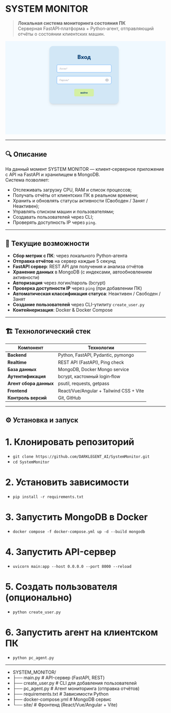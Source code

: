 # SYSTEM MONITOR

> **Локальная система мониторинга состояния ПК**  
> Серверная FastAPI‑платформа + Python‑агент, отправляющий отчёты о состоянии клиентских машин.

![Скриншот интерфейса SYSTEM MONITOR](assets/image.png)

---

## 🔍 Описание

На данный момент SYSTEM MONITOR — клиент‑серверное приложение с API на FastAPI и хранилищем в MongoDB.  
Система позволяет:
- Отслеживать загрузку CPU, RAM и список процессов;
- Получать отчёты от клиентских ПК в реальном времени;
- Хранить и обновлять статусы активности (Свободен / Занят / Неактивен);
- Управлять списком машин и пользователями;
- Создавать пользователей через CLI;
- Проверять доступность IP через `ping`.

---

## 🚀 Текущие возможности

- **Сбор метрик с ПК**: через локального Python-агента  
- **Отправка отчётов** на сервер каждые 5 секунд  
- **FastAPI сервер**: REST API для получения и анализа отчётов  
- **Хранение данных** в MongoDB (с индексами, автообновлением активности)  
- **Авторизация** через логин/пароль (bcrypt)  
- **Проверка доступности IP** через `ping` (при добавлении ПК)  
- **Автоматическая классификация статуса**: Неактивен / Свободен / Занят  
- **Создание пользователей** через CLI-утилиту `create_user.py`  
- **Контейнеризация**: Docker & Docker Compose  

---

## 🏗 Технологический стек

| Компонент       | Технологии                                         |
| --------------- | -------------------------------------------------- |
| **Backend**     | Python, FastAPI, Pydantic, pymongo                |
| **Realtime**    | REST API (FastAPI), Ping check                    |
| **База данных** | MongoDB, Docker Mongo service                     |
| **Аутентификация** | bcrypt, кастомный login‑flow                    |
| **Агент сбора данных** | psutil, requests, getpass                  |
| **Frontend**    | React/Vue/Angular + Tailwind CSS + Vite           |
| **Контроль версий** | Git, GitHub                                    |

---

## ⚙ Установка и запуск

# 1. Клонировать репозиторий
   - `git clone https://github.com/DARKLEGENT_AI/SystemMonitor.git`
   - `cd SystemMonitor`

# 2. Установить зависимости
   - `pip install -r requirements.txt`

# 3. Запустить MongoDB в Docker
   - `docker compose -f docker-compose.yml up -d --build mongodb`

# 4. Запустить API-сервер
   - `uvicorn main:app --host 0.0.0.0 --port 8000 --reload`

# 5. Создать пользователя (опционально)
   - `python create_user.py`

# 6. Запустить агент на клиентском ПК
   - `python pc_agent.py`

---

   - SYSTEM_MONITOR/
   - ├── main.py              # API-сервер (FastAPI, REST)
   - ├── create_user.py       # CLI для добавления пользователей
   - ├── pc_agent.py          # Агент мониторинга (отправка отчётов)
   - ├── requirements.txt     # Зависимости Python
   - ├── docker-compose.yml   # MongoDB сервис
   - └── site/                # Фронтенд (React/Vue/Angular + Vite)
